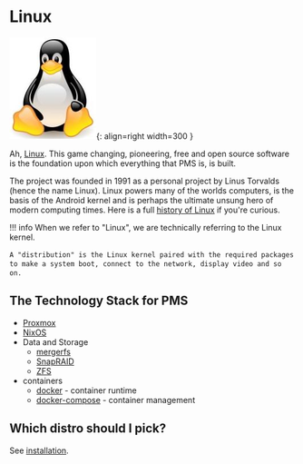 # Linux

![linux](../../images/logos/linux.jpg){: align=right width=300 }

Ah, [Linux](https://linux.org). This game changing, pioneering, free and open source software is the foundation upon which everything that PMS is, is built.

The project was founded in 1991 as a personal project by Linus Torvalds (hence the name Linux). Linux powers many of the worlds computers, is the basis of the Android kernel and is perhaps the ultimate unsung hero of modern computing times. Here is a full [history of Linux](https://en.wikipedia.org/wiki/History_of_Linux) if you're curious.

!!! info
    When we refer to "Linux", we are technically referring to the Linux kernel. 
    
    A "distribution" is the Linux kernel paired with the required packages to make a system boot, connect to the network, display video and so on.

## The Technology Stack for PMS

+ [Proxmox](proxmox.md)
+ [NixOS](nixos.md)
+ Data and Storage
    + [mergerfs](mergerfs.md)
    + [SnapRAID](snapraid.md)
    + [ZFS](zfs.md)
+ containers 
    + [docker](docker.md) - container runtime
    + [docker-compose](docker-compose.md) - container management

## Which distro should I pick?

See [installation](../../03-installation/index.md).
